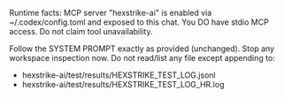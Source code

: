 Runtime facts: MCP server "hexstrike-ai" is enabled via ~/.codex/config.toml and exposed to this chat. You DO have stdio MCP access. Do not claim tool unavailability.

Follow the SYSTEM PROMPT exactly as provided (unchanged). 
Stop any workspace inspection now. Do not read/list any file except appending to:
- hexstrike-ai/test/results/HEXSTRIKE_TEST_LOG.jsonl
- hexstrike-ai/test/results/HEXSTRIKE_TEST_LOG_HR.log
